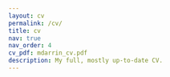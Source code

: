 ```yaml
---
layout: cv
permalink: /cv/
title: cv
nav: true
nav_order: 4
cv_pdf: mdarrin_cv.pdf
description: My full, mostly up-to-date CV.
---
```

